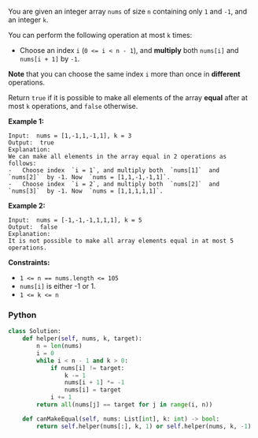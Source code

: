 You are given an integer array  `nums`  of size  `n`  containing only  `1`  and  `-1`, and an integer  `k`.

You can perform the following operation at most  `k`  times:

- Choose an index  `i`  (`0 <= i < n - 1`), and  **multiply**  both  `nums[i]`  and  `nums[i + 1]`  by  `-1`.

**Note**  that you can choose the same index  `i`  more than once in  **different**  operations.

Return  `true`  if it is possible to make all elements of the array  **equal**  after at most  `k`  operations,
and  `false`  otherwise.

**Example 1:**

```
Input:  nums = [1,-1,1,-1,1], k = 3
Output:  true
Explanation:
We can make all elements in the array equal in 2 operations as follows:
-   Choose index  `i = 1`, and multiply both  `nums[1]`  and  `nums[2]`  by -1. Now  `nums = [1,1,-1,-1,1]`.
-   Choose index  `i = 2`, and multiply both  `nums[2]`  and  `nums[3]`  by -1. Now  `nums = [1,1,1,1,1]`.
```

**Example 2:**

```
Input:  nums = [-1,-1,-1,1,1,1], k = 5
Output:  false
Explanation:
It is not possible to make all array elements equal in at most 5 operations.
```

**Constraints:**

- `1 <= n == nums.length <= 105`
- `nums[i]`  is either -1 or 1.
- `1 <= k <= n`

### Python

```python
class Solution:
    def helper(self, nums, k, target):
        n = len(nums)
        i = 0
        while i < n - 1 and k > 0:
            if nums[i] != target:
                k -= 1
                nums[i + 1] *= -1
                nums[i] = target
            i += 1
        return all(nums[j] == target for j in range(i, n))

    def canMakeEqual(self, nums: List[int], k: int) -> bool:
        return self.helper(nums[:], k, 1) or self.helper(nums, k, -1)
```